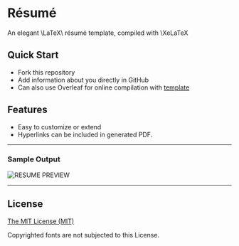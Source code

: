 # Résumé
An elegant \LaTeX\ résumé template, compiled with \XeLaTeX

## Quick Start
- Fork this repository
- Add information about you directly in GitHub
- Can also use Overleaf for online compilation with [template](https://www.overleaf.com/read/tdvtsjmrxcbr)

## Features

- Easy to customize or extend
- Hyperlinks can be included in generated PDF.
---


### Sample Output

![RESUME PREVIEW](https://user-images.githubusercontent.com/55417069/174399836-d18d9584-524b-4680-9c52-7837fa5050cb.png)

---

## License

[The MIT License (MIT)](http://opensource.org/licenses/MIT)

Copyrighted fonts are not subjected to this License.
